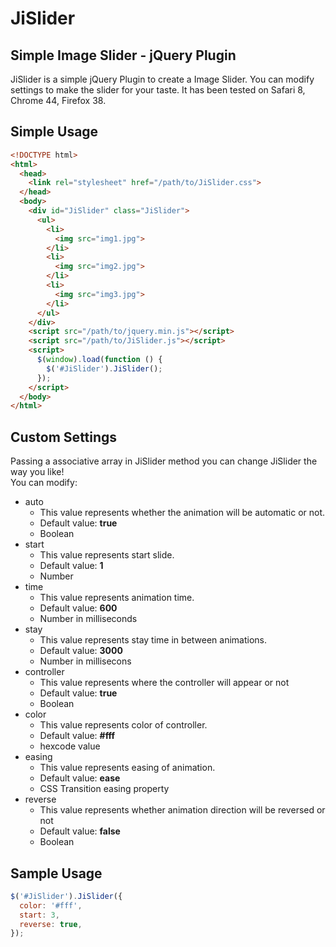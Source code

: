 JiSlider
========

Simple Image Slider - jQuery Plugin
-----------------------------------

JiSlider is a simple jQuery Plugin to create a Image Slider. You can modify settings to make the slider for your taste. It has been tested on Safari 8, Chrome 44, Firefox 38.

Simple Usage
------------

```html
<!DOCTYPE html>
<html>
  <head>
    <link rel="stylesheet" href="/path/to/JiSlider.css">
  </head>
  <body>
    <div id="JiSlider" class="JiSlider">
      <ul>
        <li>
          <img src="img1.jpg">
        </li>
        <li>
          <img src="img2.jpg">
        </li>
        <li>
          <img src="img3.jpg">
        </li>
      </ul>
    </div>
    <script src="/path/to/jquery.min.js"></script>
    <script src="/path/to/JiSlider.js"></script>
    <script>
      $(window).load(function () {
        $('#JiSlider').JiSlider();
      });
    </script>
  </body>
</html>
```

Custom Settings
---------------

Passing a associative array in JiSlider method you can change JiSlider the way you like!  
You can modify:
  + auto
    + This value represents whether the animation will be automatic or not.
    + Default value: **true**
    + Boolean
  + start
    + This value represents start slide.
    + Default value: **1**
    + Number
  + time
    + This value represents animation time.
    + Default value: **600**
    + Number in milliseconds
  + stay
    + This value represents stay time in between animations.
    + Default value: **3000**
    + Number in millisecons
  + controller
    + This value represents where the controller will appear or not
    + Default value: **true**
    + Boolean
  + color
    + This value represents color of controller.
    + Default value: **#fff**
    + hexcode value
  + easing
    + This value represents easing of animation.
    + Default value: **ease**
    + CSS Transition easing property
  + reverse
    + This value represents whether animation direction will be reversed or not
    + Default value: **false**
    + Boolean

Sample Usage
------------

```javascript
$('#JiSlider').JiSlider({
  color: '#fff',
  start: 3,
  reverse: true,
});
```
